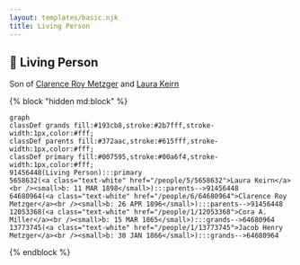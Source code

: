 ```yaml
---
layout: templates/basic.njk
title: Living Person
---
```

## 🔵 Living Person

Son of [Clarence Roy Metzger](/people/6/64680964) and [Laura Keirn](/people/5/5658632)

{% block "hidden md:block" %}
```mermaid
graph
classDef grands fill:#193cb8,stroke:#2b7fff,stroke-width:1px,color:#fff;
classDef parents fill:#372aac,stroke:#615fff,stroke-width:1px,color:#fff;
classDef primary fill:#007595,stroke:#00a6f4,stroke-width:1px,color:#fff;
91456448(Living Person):::primary
5658632(<a class="text-white" href="/people/5/5658632">Laura Keirn</a><br /><small>b: 11 MAR 1898</small>):::parents-->91456448
64680964(<a class="text-white" href="/people/6/64680964">Clarence Roy Metzger</a><br /><small>b: 26 APR 1896</small>):::parents-->91456448
12053368(<a class="text-white" href="/people/1/12053368">Cora A. Miller</a><br /><small>b: 15 MAR 1865</small>):::grands-->64680964
13773745(<a class="text-white" href="/people/1/13773745">Jacob Henry Metzger</a><br /><small>b: 30 JAN 1866</small>):::grands-->64680964
```
{% endblock %}
